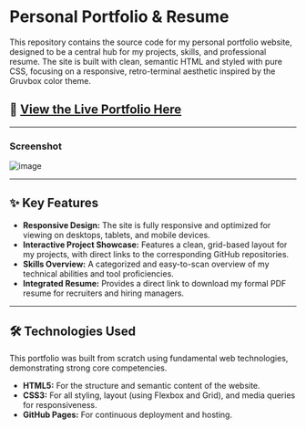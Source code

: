 # Personal Portfolio & Resume

This repository contains the source code for my personal portfolio website, designed to be a central hub for my projects, skills, and professional resume. The site is built with clean, semantic HTML and styled with pure CSS, focusing on a responsive, retro-terminal aesthetic inspired by the Gruvbox color theme.

## 🚀 **[View the Live Portfolio Here](https://sjz30.github.io/)**

---

### Screenshot

![image](https://github.com/user-attachments/assets/99532560-04ef-485a-8def-88c825e48957)

---

## ✨ Key Features

*   **Responsive Design:** The site is fully responsive and optimized for viewing on desktops, tablets, and mobile devices.
*   **Interactive Project Showcase:** Features a clean, grid-based layout for my projects, with direct links to the corresponding GitHub repositories.
*   **Skills Overview:** A categorized and easy-to-scan overview of my technical abilities and tool proficiencies.
*   **Integrated Resume:** Provides a direct link to download my formal PDF resume for recruiters and hiring managers.

---

## 🛠️ Technologies Used

This portfolio was built from scratch using fundamental web technologies, demonstrating strong core competencies.

*   **HTML5:** For the structure and semantic content of the website.
*   **CSS3:** For all styling, layout (using Flexbox and Grid), and media queries for responsiveness.
*   **GitHub Pages:** For continuous deployment and hosting.
